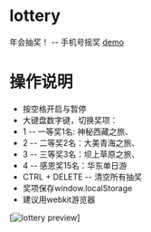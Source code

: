 lottery
=======

年会抽奖！ --  手机号摇奖 [demo](http://jschyz.github.io/)

操作说明
=======
* 按空格开启与暂停
* 大键盘数字键，切换奖项：
* 1 -- 一等奖1名: 神秘西藏之旅、
* 2 -- 二等奖2名：大美青海之旅、
* 3 -- 三等奖3名：坝上草原之旅、
* 4 -- 感恩奖15名：华东单日游
* CTRL + DELETE -- 清空所有抽奖
* 奖项保存window.localStorage
* 建议用webkit游览器

[![lottery preview](http://jschyz.github.io/img/preview.jpg)]
